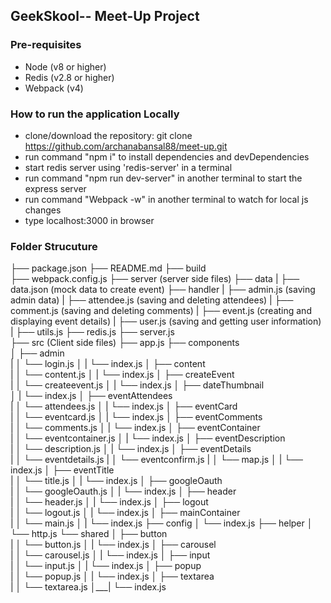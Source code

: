 ## GeekSkool-- Meet-Up Project

### Pre-requisites

* Node (v8 or higher)
* Redis (v2.8 or higher)
* Webpack (v4)

### How to run the application Locally

* clone/download the repository: git clone https://github.com/archanabansal88/meet-up.git
* run command "npm i" to install dependencies and devDependencies
* start redis server using 'redis-server' in a terminal
* run command "npm run dev-server" in another terminal to start the express server
* run command "Webpack -w" in another terminal to watch for local js changes
* type localhost:3000 in browser

### Folder Strucuture

├── package.json
├── README.md
├── build  
├── webpack.config.js
├── server   (server side files)
    ├── data
    |   ├── data.json   (mock data to create event)
    ├── handler
    |   ├── admin.js    (saving admin data)
    |   ├── attendee.js (saving and deleting attendees)
    |   ├── comment.js  (saving and deleting comments)
    |   ├── event.js    (creating and displaying event details)
    |   ├── user.js     (saving and getting user information)
    |   ├── utils.js 
    ├── redis.js
    ├── server.js        
├── src       (Client side files)
    ├── app.js 
    ├── components        
    │   ├── admin  
    |   │   └── login.js
    │   |   └── index.js
    │   ├── content  
    |   │   └── content.js
    │   |   └── index.js
    │   ├── createEvent  
    |   │   └── createevent.js
    │   |   └── index.js
    │   ├── dateThumbnail  
    │   |   └── index.js
    │   ├── eventAttendees  
    |   │   └── attendees.js
    │   |   └── index.js
    │   ├── eventCard  
    |   │   └── eventcard.js
    │   |   └── index.js
    │   ├── eventComments  
    |   │   └── comments.js
    │   |   └── index.js
    │   ├── eventContainer  
    |   │   └── eventcontainer.js
    │   |   └── index.js
    │   ├── eventDescription  
    |   │   └── description.js
    │   |   └── index.js
    │   ├── eventDetails  
    |   │   └── eventdetails.js
    |   │   └── eventconfirm.js
    |   │   └── map.js
    │   |   └── index.js
    │   ├── eventTitle  
    |   │   └── title.js
    │   |   └── index.js
    │   ├── googleOauth  
    |   │   └── googleOauth.js
    │   |   └── index.js
    │   ├── header  
    |   │   └── header.js
    │   |   └── index.js
    │   ├── logout  
    |   │   └── logout.js
    │   |   └── index.js
    │   ├── mainContainer  
    |   │   └── main.js
    │   |   └── index.js
    ├── config
    │   └── index.js 
    ├── helper
    │   └── http.js 
    └── shared
    │   ├── button  
    |   │   └── button.js
    │   |   └── index.js
    │   ├── carousel  
    |   │   └── carousel.js
    │   |   └── index.js
    │   ├── input  
    |   │   └── input.js
    │   |   └── index.js
    │   ├── popup  
    |   │   └── popup.js
    │   |   └── index.js
    │   ├── textarea  
    |   │   └── textarea.js
    │___|   └── index.js
        